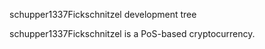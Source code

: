 
schupper1337<CoinName>Fickschnitzel development tree

schupper1337<CoinName>Fickschnitzel is a PoS-based cryptocurrency.


